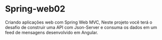 # Spring-web02
Criando aplicações web com Spring Web MVC, Neste projeto você terá o desafio de construir uma API com Json-Server e consuma os dados em um feed de mensagens desenvolvido em Angular.

